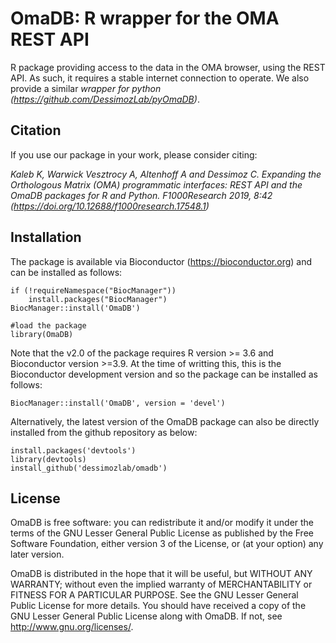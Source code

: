 # OmaDB: R wrapper for the OMA REST API

R package providing access to the data in the OMA browser, using the REST API. As such, it requires a stable internet connection to operate. We also provide a similar _wrapper for python (https://github.com/DessimozLab/pyOmaDB)_.

## Citation
If you use our package in your work, please consider citing:

_Kaleb K, Warwick Vesztrocy A, Altenhoff A and Dessimoz C. Expanding the Orthologous Matrix (OMA) programmatic interfaces: REST API and the OmaDB packages for R and Python. F1000Research 2019, 8:42
(https://doi.org/10.12688/f1000research.17548.1)_

## Installation

The package is available via Bioconductor (https://bioconductor.org) and can be installed as follows:

```
if (!requireNamespace("BiocManager"))
    install.packages("BiocManager")
BiocManager::install('OmaDB')

#load the package
library(OmaDB)

```

Note that the v2.0 of the package requires R version >= 3.6 and Bioconductor version >=3.9. At the time of writting this, this is the Bioconductor development version and so the package can be installed as follows:

```
BiocManager::install('OmaDB', version = 'devel')
```
Alternatively, the latest version of the OmaDB package can also be directly installed from the github repository as below:

```
install.packages('devtools')
library(devtools)
install_github('dessimozlab/omadb')
```


## License

OmaDB is free software: you can redistribute it and/or modify
it under the terms of the GNU Lesser General Public License as published by
the Free Software Foundation, either version 3 of the License, or
(at your option) any later version.

OmaDB is distributed in the hope that it will be useful,
but WITHOUT ANY WARRANTY; without even the implied warranty of
MERCHANTABILITY or FITNESS FOR A PARTICULAR PURPOSE.  See the
GNU Lesser General Public License for more details.
You should have received a copy of the GNU Lesser General Public License
along with OmaDB.  If not, see <http://www.gnu.org/licenses/>.

